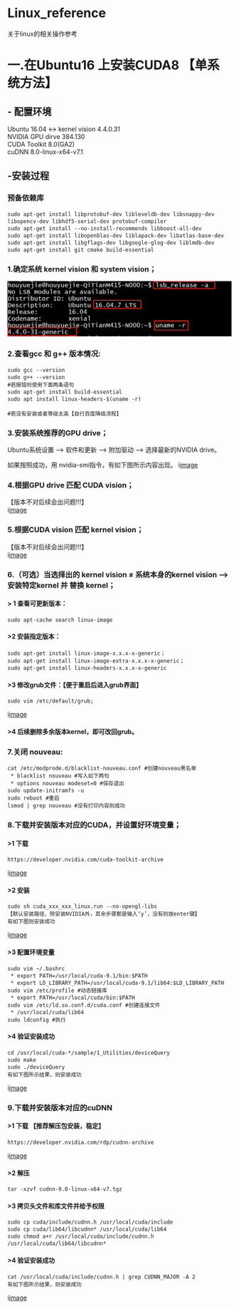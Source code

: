 # Linux_reference
关于linux的相关操作参考

# 一.在Ubuntu16 上安装CUDA8 【单系统方法】

## - 配置环境  
Ubuntu 16.04 <-> kernel vision 4.4.0.31  
NVIDIA GPU dirve 384.130  
CUDA Toolkit 8.0(GA2)  
cuDNN 8.0-linux-x64-v7.1  
  
##  -安装过程  
### 预备依赖库
    sudo apt-get install libprotobuf-dev libleveldb-dev libsnappy-dev libopencv-dev libhdf5-serial-dev protobuf-compiler
    sudo apt-get install --no-install-recommends libboost-all-dev
    sudo apt-get install libopenblas-dev liblapack-dev libatlas-base-dev 
    sudo apt-get install libgflags-dev libgoogle-glog-dev liblmdb-dev
    sudo apt-get install git cmake build-essential
    
### 1.确定系统 kernel vision 和 system vision；  
![image](https://github.com/HouYueJie/Linux_reference/blob/main/CUDA_IMG/1.png)    

### 2.查看gcc 和 g++ 版本情况:  
    sudo gcc --version
    sudo g++ --version
    #若报错则使用下面两条语句 
    sudo apt-get install build-essential 
    sudo apt install linux-headers-$(uname -r)  
    
    #若没有安装或者等级太高【自行百度降级流程】
    
### 3.安装系统推荐的GPU drive；  
  Ubuntu系统设置 --> 软件和更新 --> 附加驱动 --> 选择最新的NVIDIA drive。  
  
  如果按照成功，用 nvidia-smi指令，有如下图所示内容出现。
i[image](https://github.com/HouYueJie/Linux_reference/blob/main/CUDA_IMG/2.png)

### 4.根据GPU drive 匹配 CUDA vision；  
【版本不对后续会出问题!!!】  
 i[image](https://github.com/HouYueJie/Linux_reference/blob/main/CUDA_IMG/3.png)  

### 5.根据CUDA vision 匹配 kernel vision；  
【版本不对后续会出问题!!!】  
 i[image](https://github.com/HouYueJie/Linux_reference/blob/main/CUDA_IMG/4.png)  

  
### 6.（可选）当选择出的 kernel vision ≠ 系统本身的kernel vision  --> 安装特定kernel 并 替换 kernel；  
   #### > 1 查看可更新版本：
    sudo apt-cache search linux-image
    
   #### >2 安装指定版本：  
    sudo apt-get install linux-image-x.x.x-x-generic；  
    sudo apt-get install linux-image-extra-x.x.x-x-generic；   
    sudo apt-get install linux-headers-x.x.x-x-generic   
    
   #### >3 修改grub文件：【便于重启后进入grub界面】  
    sudo vim /etc/default/grub;  
   i[image](https://github.com/HouYueJie/Linux_reference/blob/main/CUDA_IMG/5.png)  
      
   #### >4 后续删除多余版本kernel，即可改回grub。

### 7.关闭 nouveau:
    cat /etc/modprode.d/blacklist-nouveau.conf #创建nouveau黑名单
     * blacklist nouveau #写入如下两句 
     * options nouveau modeset=0 #保存退出
    sudo update-initramfs -u
    sudo reboot #重启
    lsmod | grep nouveau #没有打印内容则成功
    
### 8.下载并安装版本对应的CUDA，并设置好环境变量；  
   #### >1 下载
    https://developer.nvidia.com/cuda-toolkit-archive
   i[image](https://github.com/HouYueJie/Linux_reference/blob/main/CUDA_IMG/6.png)  
    
   #### >2 安装
    sudo sh cuda_xxx_xxx_linux.run --no-opengl-libs
    【默认安装路径、除安装NVIDIA外，其余步骤都是输入‘y’，没有则按enter键】
    有如下图则安装成功  
   i[image](https://github.com/HouYueJie/Linux_reference/blob/main/CUDA_IMG/7.png)  
    
   #### >3 配置环境变量
    sudo vim ~/.bashrc
     * export PATH=/usr/local/cuda-9.1/bin:$PATH
     * export LD_LIBRARY_PATH=/usr/local/cuda-9.1/lib64:$LD_LIBRARY_PATH
    sudo vim /etc/profile #动态链接库
     * export PATH=/usr/local/cuda/bin:$PATH
    sudo vim /etc/ld.so.conf.d/cuda.conf #创建连接文件
     * /usr/local/cuda/lib64
    sudo ldconfig #执行
    
   #### >4 验证安装成功
    cd /usr/local/cuda-*/sample/1_Utilities/deviceQuery
    sudo make
    sudo ./deviceQuery
    有如下图所示结果，则安装成功
   i[image](https://github.com/HouYueJie/Linux_reference/blob/main/CUDA_IMG/8.png)
  
### 9.下载并安装版本对应的cuDNN
   #### >1 下载 【推荐解压包安装，稳定】
    https://developer.nvidia.com/rdp/cudnn-archive
   i[image](https://github.com/HouYueJie/Linux_reference/blob/main/CUDA_IMG/9.png)  
    
   #### >2 解压
    tar -xzvf cudnn-9.0-linux-x64-v7.tgz
    
   #### >3 拷贝头文件和库文件并给予权限
    sudo cp cuda/include/cudnn.h /usr/local/cuda/include
    sudo cp cuda/lib64/libcudnn* /usr/local/cuda/lib64
    sudo chmod a+r /usr/local/cuda/include/cudnn.h /usr/local/cuda/lib64/libcudnn*
    
   #### >4 验证安装成功
    cat /usr/local/cuda/include/cudnn.h | grep CUDNN_MAJOR -A 2
    有如下图所示结果，则安装成功
   i[image](https://github.com/HouYueJie/Linux_reference/blob/main/CUDA_IMG/10.png)

